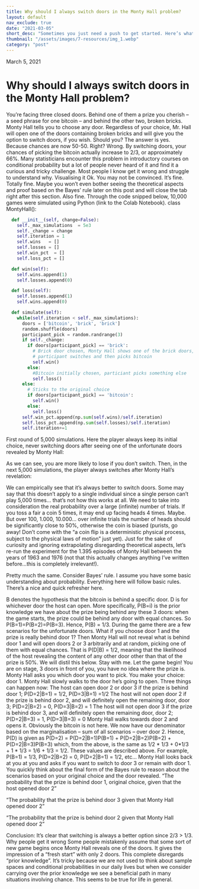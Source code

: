 ```yaml
---
title: Why should I always switch doors in the Monty Hall problem?
layout: default
nav_exclude: true
date: "2021-03-05"
short_desc: "Sometimes you just need a push to get started. Here’s what worked for me."
thumbnail: "/assets/images/7-resources/img_1.webp"
category: "post"
---
```

March 5, 2021
# Why should I always switch doors in the Monty Hall problem?

You’re facing three closed doors. Behind one of them a prize you cherish – a seed phrase for one bitcoin – and behind the other two, broken bricks. Monty Hall tells you to choose any door. Regardless of your choice, Mr. Hall will open one of the doors containing broken bricks and will give you the option to switch doors, if you wish.
Should you? The answer is yes.
Because chances are now 50-50. Right?
Wrong. By switching doors, your chances of picking the bitcoin actually increase to 2/3, or approximately 66%. Many statisticians encounter this problem in introductory courses on conditional probability but a lot of people never heard of it and find it a curious and tricky challenge. Most people I know get it wrong and struggle to understand why.
Visualising it
Ok. You may not be convinced. It’s fine. Totally fine. Maybe you won’t even bother seeing the theoretical aspects and proof based on the Bayes’ rule later on this post and will close the tab right after this section. Also fine.
Through the code snipped below, 10,000 games were simulated using Python (link to the Colab Notebook).
class MontyHall():

```python
  def __init__(self, change=False):
    self._max_simulations  = 5e3
    self._change = change
    self.iteration = 1
    self.wins   = []
    self.losses = []
    self.win_pct  = []
    self.loss_pct = []

  def win(self):
    self.wins.append(1)
    self.losses.append(0)

  def loss(self):
    self.losses.append(1)
    self.wins.append(0)

  def simulate(self):
    while(self.iteration < self._max_simulations):
      doors = ['bitcoin', 'brick', 'brick']
      random.shuffle(doors)
      participant_pick = random.randrange(3) 
      if self._change:
        if doors[participant_pick] == 'brick':
          # Brick door chosen, Monty Hall shows one of the brick doors, 
          # participant switches and then picks bitcoin
          self.win()
        else:
          #Bitcoin initially chosen, particiant picks something else
          self.loss()
      else:
        # Sticks to the original choice
        if doors[participant_pick] == 'bitcoin':
          self.win()
        else:
          self.loss()
      self.win_pct.append(np.sum(self.wins)/self.iteration)
      self.loss_pct.append(np.sum(self.losses)/self.iteration)
      self.iteration+=1
```

First round of 5,000 simulations. Here the player always keep its initial choice, never switching doors after seeing one of the unfortunate doors revealed by Monty Hall:

As we can see, you are more likely to lose if you don’t switch.
Then, in the next 5,000 simulations, the player always switches after Monty Hall’s revelation:

We can empirically see that it’s always better to switch doors. Some may say that this doesn’t apply to a single individual since a single person can’t play 5,000 times… that’s not how this works at all. We need to take into consideration the real probability over a large (infinite) number of trials. If you toss a fair a coin 5 times, it may end up facing heads 4 times. Maybe. But over 100, 1.000, 10.000… over infinite trials the number of heads should be significantly close to 50%, otherwise the coin is biased (purists, go away! Don’t come with the “a coin ﬂip is a deterministic physical process, subject to the physical laws of motion” just yet).
Just for the sake of curiosity and ignoring extrapolating disregarding theoretical aspects, let’s re-run the experiment for the 1.395 episodes of Monty Hall between the years of 1963 and 1976 (not that this actually changes anything I’ve written before…this is completely irrelevant!).

Pretty much the same.
Consider Bayes’ rule.
I assume you have some basic understanding about probability. Everything here will follow basic rules. There’s a nice and quick refresher here.

B denotes the hypothesis that the bitcoin is behind a specific door. D is for whichever door the host can open. More specifically, P(B=i) is the prior knowledge we have about the prize being behind any these 3 doors: when the game starts, the prize could be behind any door with equal chances. So P(B=1)=P(B=2)=P(B=3). Hence, P(B) = 1/3.
During the game there are a few scenarios for the unfortunate doors. What if you choose door 1 and the prize is really behind door 1? Then Monty Hall will not reveal what is behind door 1 and will open doors 2 or 3 arbitrarily and at random, picking one of them with equal chances. That is P(D|B) = 1/2, meaning that the likelihood of the host revealing the content of any other door other than that of the prize is 50%. We will distil this below. Stay with me.
Let the game begin!
You are on stage, 3 doors in front of you, you have no idea where the prize is. Monty Hall asks you which door you want to pick. You make your choice: door 1. Monty Hall slowly walks to the door he’s going to open. Three things can happen now:
The host can open door 2 or door 3 if the prize is behind door 1; P(D=2|B=1) = 1/2, P(D=3|B=1) =1/2
The host will not open door 2 if the prize is behind door 2, and will definitely open the remaining door, door 3; P(D=2|B=2) = 0, P(D=3|B=2) = 1
The host will not open door 3 if the prize is behind door 3, and will definitely open the remaining door, door 2; P(D=2|B=3) = 1, P(D=3|B=3) = 0
Monty Hall walks towards door 2 and opens it. Obviously the bitcoin is not here. We now have our denominator based on the marginalisation – sum of all scenarios – over door 2. Hence, P(D) is given as P(D=2) = P(D=2|B=1)P(B=1) + P(D=2|B=2)P(B=2) + P(D=2|B=3)P(B=3) which, from the above, is the same as 1/2 * 1/3 + 0*1/3 + 1 * 1/3 = 1/6 + 1/3 = 1/2. These values are described above. For example, P(B=1) = 1/3, P(D=2|B=2) = 0, P(D=2|B=1) = 1/2, etc…
Monty Hall looks back at you at you and asks if you want to switch to door 3 or remain with door 1. You quickly think about the final form of the Bayes rule to reason about the scenarios based on your original choice and the door revealed.
“The probability that the prize is behind door 1, original choice, given that the host opened door 2”

“The probability that the prize is behind door 3 given that Monty Hall opened door 2”

“The probability that the prize is behind door 2 given that Monty Hall opened door 2”

Conclusion: It’s clear that switching is always a better option since 2/3 > 1/3.
Why people get it wrong
Some people mistakenly assume that some sort of new game begins once Monty Hall reveals one of the doors. It gives the impression of a “fresh start” with only 2 doors. This complete disregards “prior knowledge”. It’s tricky because we are not used to think about sample spaces and conditional probabilities in our daily lives but when we consider carrying over the prior knowledge we see a beneficial path in many situations involving chance. This seems to be true for life in general.

